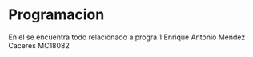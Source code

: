 # Programacion
En el se encuentra todo relacionado a progra 1
Enrique Antonio Mendez Caceres  MC18082
